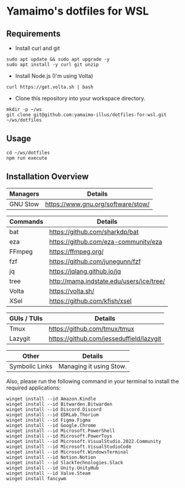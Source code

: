# Yamaimo's dotfiles for WSL

## Requirements

- Install curl and git

```shell
sudo apt update && sudo apt upgrade -y
sudo apt install -y curl git unzip
```

- Install Node.js (I'm using Volta)

```shell
curl https://get.volta.sh | bash
```

- Clone this repository into your workspace directory.

```shell
mkdir -p ~/ws
git clone git@github.com:yamaimo-illus/dotfiles-for-wsl.git ~/ws/dotfiles
```

## Usage

```shell
cd ~/ws/dotfiles
npm run execute
```

## Installation Overview

| Managers | Details                            |
| -------- | ---------------------------------- |
| GNU Stow | https://www.gnu.org/software/stow/ |

| Commands     | Details                                    |
| ------------ | ------------------------------------------ |
| bat          | https://github.com/sharkdp/bat             |
| eza          | https://github.com/eza-community/eza       |
| FFmpeg       | https://ffmpeg.org/                        |
| fzf          | https://github.com/junegunn/fzf            |
| jq           | https://jqlang.github.io/jq                |
| tree         | http://mama.indstate.edu/users/ice/tree/   |
| Volta        | https://volta.sh/                          |
| XSel         | https://github.com/kfish/xsel              |

| GUIs / TUIs | Details                                   |
| ----------- | ----------------------------------------  |
| Tmux        | https://github.com/tmux/tmux              |
| Lazygit     | https://github.com/jesseduffield/lazygit  |

| Other          | Details                 |
| -------------- | ----------------------- |
| Symbolic Links | Managing it using Stow. |

Also, please run the following command in your terminal to install the required applications:

```plaintext
winget install --id Amazon.Kindle
winget install --id Bitwarden.Bitwarden
winget install --id Discord.Discord
winget install --id EDRLab.Thorium
winget install --id Figma.Figma
winget install --id Google.Chrome
winget install --id Microsoft.PowerShell
winget install --id Microsoft.PowerToys
winget install --id Microsoft.VisualStudio.2022.Community
winget install --id Microsoft.VisualStudioCode
winget install --id Microsoft.WindowsTerminal
winget install --id Notion.Notion
winget install --id SlackTechnologies.Slack
winget install --id Unity.UnityHub
winget install --id Valve.Steam
winget install fancywm
```
